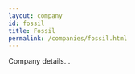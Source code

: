 ```yaml
---
layout: company
id: fossil
title: Fossil
permalink: /companies/fossil.html
---
```


Company details...